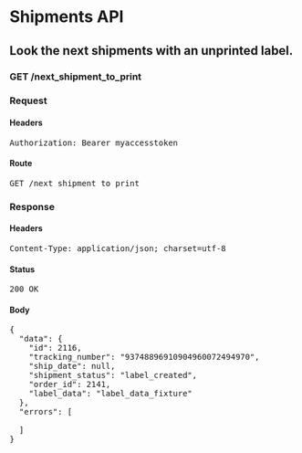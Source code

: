 # Shipments API

## Look the next shipments with an unprinted label.

### GET /next_shipment_to_print
### Request

#### Headers

<pre>Authorization: Bearer myaccesstoken</pre>

#### Route

<pre>GET /next_shipment_to_print</pre>

### Response

#### Headers

<pre>Content-Type: application/json; charset=utf-8</pre>

#### Status

<pre>200 OK</pre>

#### Body

<pre>{
  "data": {
    "id": 2116,
    "tracking_number": "93748896910904960072494970",
    "ship_date": null,
    "shipment_status": "label_created",
    "order_id": 2141,
    "label_data": "label_data_fixture"
  },
  "errors": [

  ]
}</pre>
